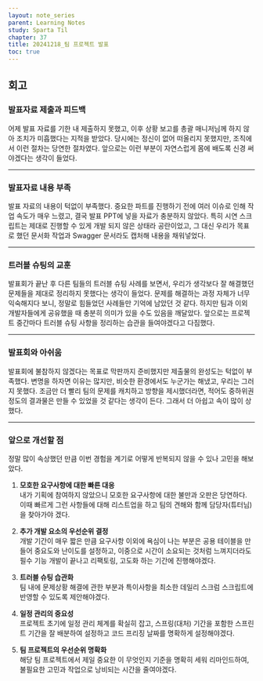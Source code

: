 ```yaml
---
layout: note_series
parent: Learning Notes
study: Sparta Til
chapter: 37
title: 20241218_팀 프로젝트 발표
toc: true
---
```


## 회고
### 발표자료 제출과 피드백
어제 발표 자료를 기한 내 제출하지 못했고, 이후 상황 보고를 총괄 매니저님께 하지 않아 조치가 미흡했다는 지적을 받았다. 
당시에는 정신이 없어 떠올리지 못했지만, 조직에서 이런 절차는 당연한 절차였다. 
앞으로는 이런 부분이 자연스럽게 몸에 배도록 신경 써야겠다는 생각이 들었다.

---

### 발표자료 내용 부족
발표 자료의 내용이 턱없이 부족했다. 
중요한 파트를 진행하기 전에 여러 이슈로 인해 작업 속도가 매우 느렸고, 
결국 발표 PPT에 넣을 자료가 충분하지 않았다. 
특히 시연 스크립트는 제대로 진행할 수 있게 개발 되지 않은 상태라 공란이었고, 
그 대신 우리가 목표로 했던 문서화 작업과 Swagger 문서라도 캡처해 내용을 채워넣었다.

---

### 트러블 슈팅의 교훈
발표회가 끝난 후 다른 팀들의 트러블 슈팅 사례를 보면서, 
우리가 생각보다 잘 해결했던 문제들을 제대로 정리하지 못했다는 생각이 들었다. 
문제를 해결하는 과정 자체가 너무 익숙해지다 보니, 
정말로 힘들었던 사례들만 기억에 남았던 것 같다. 
하지만 팀과 이외 개발자들에게 공유했을 때 충분히 의미가 있을 수도 있음을 깨달았다. 
앞으로는 프로젝트 중간마다 트러블 슈팅 사항을 정리하는 습관을 들여야겠다고 다짐했다.

---

### 발표회와 아쉬움
발표회에 불참하지 않겠다는 목표로 막판까지 준비했지만 제출물의 완성도는 턱없이 부족했다. 
변명을 하자면 이유는 많지만, 비슷한 환경에서도 누군가는 해냈고, 우리는 그러지 못했다. 
조금만 더 빨리 팀의 문제를 캐치하고 방향을 제시했더라면, 
적어도 중하위권 정도의 결과물은 만들 수 있었을 것 같다는 생각이 든다.
그래서 더 아쉽고 속이 많이 상했다.

---

### 앞으로 개선할 점
정말 많이 속상했던 만큼 이번 경험을 계기로 어떻게 반복되지 않을 수 있나 고민을 해보았다.

1. **모호한 요구사항에 대한 빠른 대응**  
  내가 기획에 참여하지 않았으니 모호한 요구사항에 대한 불만과 오판은 당연하다. 이때 빠르게 그런 사항들에 대해 리스트업을 하고 팀의 견해와 함께 담당자(튜터님)을 찾아가야 겠다.

2. **추가 개발 요소의 우선순위 결정**  
  개발 기간이 매우 짧은 만큼 요구사항 이외에 욕심이 나는 부분은 공용 테이블을 만들어 중요도와 난이도를 설정하고, 이중으로 시간이 소요되는 것처럼 느껴지더라도 필수 기능 개발이 끝나고 리팩토링, 고도화 하는 기간에 진행해야겠다.

3. **트러블 슈팅 습관화**  
  팀 내에 문제상황 해결에 관한 부분과 특이사항을 최소한 데일리 스크럼 스크립트에 반영할 수 있도록 제안해야겠다.

4. **일정 관리의 중요성**  
  프로젝트 초기에 일정 관리 체계를 확실히 잡고, 스프링(대처) 기간을 포함한 스프린트 기간을 잘 배분하여 설정하고 코드 프리징 날짜를 명확하게 설정해야겠다.

5. **팀 프로젝트의 우선순위 명확화**  
  해당 팀 프로젝트에서 제일 중요한 이 무엇인지 기준을 명확히 세워 리마인드하여, 불필요한 고민과 작업으로 낭비되는 시간을 줄여야겠다.